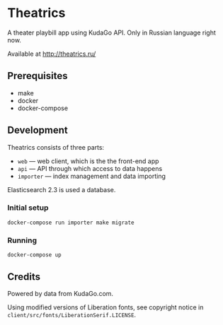 Theatrics
=========

A theater playbill app using KudaGo API. Only in Russian language right now.

Available at http://theatrics.ru/


Prerequisites
-------------

- make
- docker
- docker-compose


Development
-----------

Theatrics consists of three parts:

- `web` — web client, which is the the front-end app
- `api` — API through which access to data happens
- `importer` — index management and data importing

Elasticsearch 2.3 is used a database.


### Initial setup

    docker-compose run importer make migrate


### Running

	docker-compose up


Credits
-------

Powered by data from KudaGo.com.

Using modified versions of Liberation fonts, see copyright notice in `client/src/fonts/LiberationSerif.LICENSE`.
